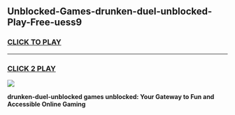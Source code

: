 
## Unblocked-Games-drunken-duel-unblocked-Play-Free-uess9
<h3>
<a href="https://premium76.site?title=drunken-duel-unblocked&ref=09A">CLICK TO PLAY</a></h3>
<hr>

<h3>
<a href="https://premium76.site?title=drunken-duel-unblocked&ref=09A">CLICK 2 PLAY</a>
  
</h3>

<a href="https://premium76.site?title=drunken-duel-unblocked&ref=09A"><img src="https://clearcache.store/games.png"></a>


**drunken-duel-unblocked games unblocked: Your Gateway to Fun and Accessible Online Gaming**
